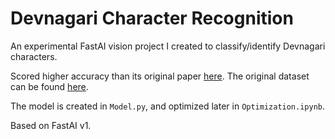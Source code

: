 # Devnagari Character Recognition

An experimental FastAI vision project I created to classify/identify Devnagari characters.

Scored higher accuracy than its original paper [here](https://ieeexplore.ieee.org/document/7400041). The original dataset can be found [here](https://archive.ics.uci.edu/ml/datasets/Devanagari+Handwritten+Character+Dataset).

The model is created in `Model.py`, and optimized later in `Optimization.ipynb`. 

Based on FastAI v1.
